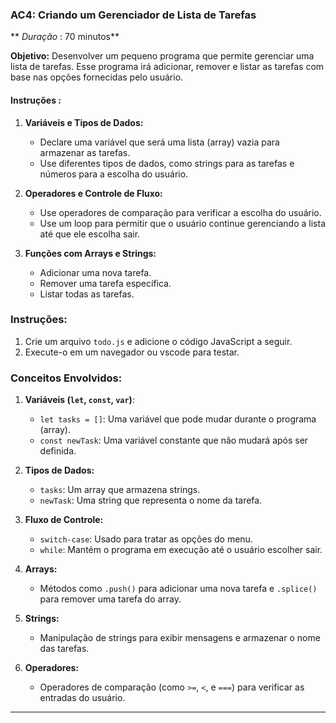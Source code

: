 ### **AC4: Criando um Gerenciador de Lista de Tarefas**

** *Duração* : 70 minutos**

**Objetivo:** Desenvolver um pequeno programa que permite gerenciar uma lista de tarefas. Esse programa irá adicionar, remover e listar as tarefas com base nas opções fornecidas pelo usuário.

#### **Instruções** :

1. **Variáveis e Tipos de Dados:**

   - Declare uma variável que será uma lista (array) vazia para armazenar as tarefas.
   - Use diferentes tipos de dados, como strings para as tarefas e números para a escolha do usuário.
2. **Operadores e Controle de Fluxo:**

   - Use operadores de comparação para verificar a escolha do usuário.
   - Use um loop para permitir que o usuário continue gerenciando a lista até que ele escolha sair.
3. **Funções com Arrays e Strings:**

   - Adicionar uma nova tarefa.
   - Remover uma tarefa específica.
   - Listar todas as tarefas.

### Instruções:

1. Crie um arquivo `todo.js` e adicione o código JavaScript a seguir.
2. Execute-o em um navegador ou vscode para testar.

### Conceitos Envolvidos:

1. **Variáveis (`let`, `const`, `var`)**:

   - `let tasks = []`: Uma variável que pode mudar durante o programa (array).
   - `const newTask`: Uma variável constante que não mudará após ser definida.
2. **Tipos de Dados:**

   - `tasks`: Um array que armazena strings.
   - `newTask`: Uma string que representa o nome da tarefa.
3. **Fluxo de Controle:**

   - `switch-case`: Usado para tratar as opções do menu.
   - `while`: Mantém o programa em execução até o usuário escolher sair.
4. **Arrays:**

   - Métodos como `.push()` para adicionar uma nova tarefa e `.splice()` para remover uma tarefa do array.
5. **Strings:**

   - Manipulação de strings para exibir mensagens e armazenar o nome das tarefas.
6. **Operadores:**

   - Operadores de comparação (como `>=`, `<`, e `===`) para verificar as entradas do usuário.

---
